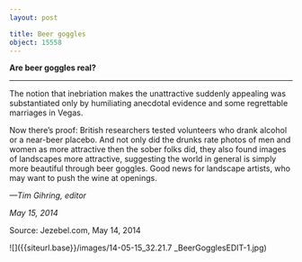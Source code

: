 ```yaml
---
layout: post

title: Beer goggles
object: 15558
---
```

**Are beer goggles real?**

****

The notion that inebriation makes the unattractive suddenly appealing was substantiated only by humiliating anecdotal evidence and some regrettable marriages in Vegas. 

Now there’s proof: British researchers tested volunteers who drank alcohol or a near-beer placebo. And not only did the drunks rate photos of men and women as more attractive then the sober folks did, they also found images of landscapes more attractive, suggesting the world in general is simply more beautiful through beer goggles. Good news for landscape artists, who may want to push the wine at openings.

*—Tim Gihring, editor*

*May 15, 2014*

Source: Jezebel.com, May 14, 2014

![]({{siteurl.base}}/images/14-05-15_32.21.7 _BeerGogglesEDIT-1.jpg)
